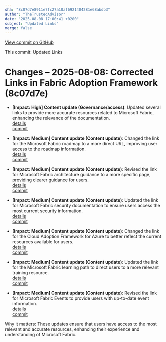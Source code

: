 ```yaml
---
sha: "8c07d7e8911e7fc27a10af6921404281e68abdb3"
author: "TheTrustedAdvisor"
date: "2025-08-08 17:00:41 +0200"
subject: "Updated Links"
merge: false
---
```


[View commit on GitHub](https://github.com/TheTrustedAdvisor/FabricAdoptionFramework/commit/8c07d7e8911e7fc27a10af6921404281e68abdb3)

This commit: Updated Links

# Changes – 2025-08-08: Corrected Links in Fabric Adoption Framework (8c07d7e)

- **[Impact: High] Content update (Governance/access)**: Updated several links to provide more accurate resources related to Microsoft Fabric, enhancing the relevance of the documentation.  
   [details](/docs/about/changes/2025-08-08-updated-links)  
   [commit](https://github.com/TheTrustedAdvisor/FabricAdoptionFramework/commit/8c07d7e8911e7fc27a10af6921404281e68abdb3)

- **[Impact: Medium] Content update (Content update)**: Changed the link for the Microsoft Fabric roadmap to a more direct URL, improving user access to the roadmap information.  
   [details](/docs/about/changes/2025-08-08-updated-links)  
   [commit](https://github.com/TheTrustedAdvisor/FabricAdoptionFramework/commit/8c07d7e8911e7fc27a10af6921404281e68abdb3)

- **[Impact: Medium] Content update (Content update)**: Revised the link for Microsoft Fabric architecture guidance to a more specific page, providing clearer guidance for users.  
   [details](/docs/about/changes/2025-08-08-updated-links)  
   [commit](https://github.com/TheTrustedAdvisor/FabricAdoptionFramework/commit/8c07d7e8911e7fc27a10af6921404281e68abdb3)

- **[Impact: Medium] Content update (Content update)**: Updated the link for Microsoft Fabric security documentation to ensure users access the most current security information.  
   [details](/docs/about/changes/2025-08-08-updated-links)  
   [commit](https://github.com/TheTrustedAdvisor/FabricAdoptionFramework/commit/8c07d7e8911e7fc27a10af6921404281e68abdb3)

- **[Impact: Medium] Content update (Content update)**: Changed the link for the Cloud Adoption Framework for Azure to better reflect the current resources available for users.  
   [details](/docs/about/changes/2025-08-08-updated-links)  
   [commit](https://github.com/TheTrustedAdvisor/FabricAdoptionFramework/commit/8c07d7e8911e7fc27a10af6921404281e68abdb3)

- **[Impact: Medium] Content update (Content update)**: Updated the link for the Microsoft Fabric learning path to direct users to a more relevant training resource.  
   [details](/docs/about/changes/2025-08-08-updated-links)  
   [commit](https://github.com/TheTrustedAdvisor/FabricAdoptionFramework/commit/8c07d7e8911e7fc27a10af6921404281e68abdb3)

- **[Impact: Medium] Content update (Content update)**: Revised the link for Microsoft Fabric Events to provide users with up-to-date event information.  
   [details](/docs/about/changes/2025-08-08-updated-links)  
   [commit](https://github.com/TheTrustedAdvisor/FabricAdoptionFramework/commit/8c07d7e8911e7fc27a10af6921404281e68abdb3)

Why it matters: These updates ensure that users have access to the most relevant and accurate resources, enhancing their experience and understanding of Microsoft Fabric.
